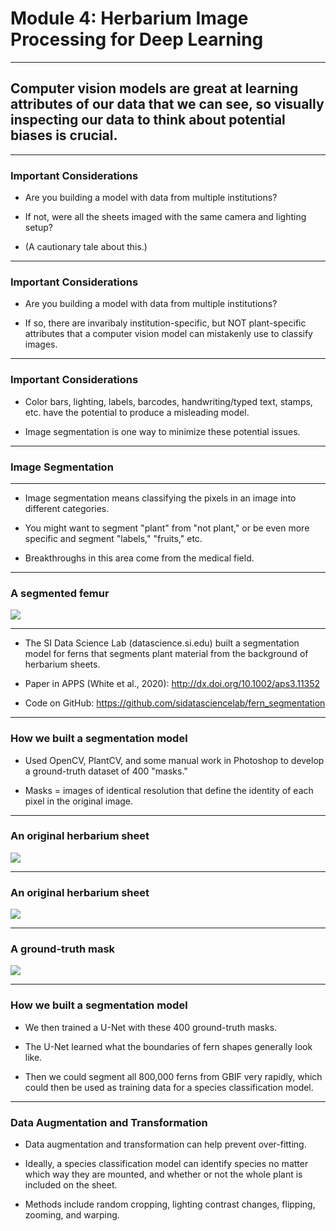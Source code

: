 # Module 4: Herbarium Image Processing for Deep Learning

---


## Computer vision models are great at learning attributes of our data that we can see, so visually inspecting our data to think about potential biases is crucial.

---

### Important Considerations

* Are you building a model with data from multiple institutions?

* If not, were all the sheets imaged with the same camera and lighting setup?
 
* (A cautionary tale about this.)

---

### Important Considerations

* Are you building a model with data from multiple institutions?

* If so, there are invaribaly institution-specific, but NOT plant-specific attributes that a computer vision model can mistakenly use to classify images.

---

### Important Considerations

* Color bars, lighting, labels, barcodes, handwriting/typed text, stamps, etc. have the potential to produce a misleading model.

* Image segmentation is one way to minimize these potential issues.

---

### Image Segmentation

---

* Image segmentation means classifying the pixels in an image into different categories.

* You might want to segment "plant" from "not plant," or be even more specific and segment "labels," "fruits," etc.

* Breakthroughs in this area come from the medical field.

---

### A segmented femur

![](https://i.imgur.com/IkdrZuZ.png)

---

* The SI Data Science Lab (datascience.si.edu) built a segmentation model for ferns that segments plant material from the background of herbarium sheets.
 
* Paper in APPS (White et al., 2020): http://dx.doi.org/10.1002/aps3.11352

* Code on GitHub: https://github.com/sidatasciencelab/fern_segmentation

---

### How we built a segmentation model

* Used OpenCV, PlantCV, and some manual work in Photoshop to develop a ground-truth dataset of 400 "masks."

* Masks = images of identical resolution that define the identity of each pixel in the original image.

---

### An original herbarium sheet

![](https://i.imgur.com/FXH5r94.jpg)

---

### An original herbarium sheet


![](https://i.imgur.com/WANW6WH.jpg)


---

### A ground-truth mask


![](https://i.imgur.com/QyEU3La.jpg)


---

### How we built a segmentation model

* We then trained a U-Net with these 400 ground-truth masks.

* The U-Net learned what the boundaries of fern shapes generally look like.

* Then we could segment all 800,000 ferns from GBIF very rapidly, which could then be used as training data for a species classification model.

---

### Data Augmentation and Transformation

* Data augmentation and transformation can help prevent over-fitting.

* Ideally, a species classification model can identify species no matter which way they are mounted, and whether or not the whole plant is included on the sheet.

* Methods include random cropping, lighting contrast changes, flipping, zooming, and warping.



